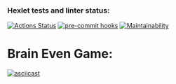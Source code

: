 ### Hexlet tests and linter status:
[![Actions Status](https://github.com/AlexMomot-717/python-project-lvl1/workflows/hexlet-check/badge.svg)](https://github.com/AlexMomot-717/python-project-lvl1/actions)
[![pre-commit hooks](https://github.com/AlexMomot-717/python-project-lvl1/actions/workflows/pre-commit.yml/badge.svg)](https://github.com/AlexMomot-717/python-project-lvl1/actions)
[![Maintainability](https://api.codeclimate.com/v1/badges/b902fd4658d626f88eeb/maintainability)](https://codeclimate.com/github/AlexMomot-717/python-project-lvl1/maintainability)
# Brain Even Game:
[![asciicast](https://asciinema.org/a/572371.svg)](https://asciinema.org/a/572371)
